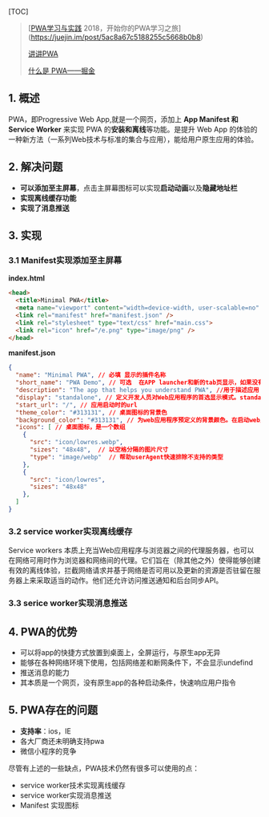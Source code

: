 [TOC]
> [[PWA学习与实践](1) 2018，开始你的PWA学习之旅](https://juejin.im/post/5ac8a67c5188255c5668b0b8)
>
> [讲讲PWA](https://segmentfault.com/a/1190000012353473)
>
> [什么是 PWA——掘金](<https://juejin.im/post/5a9e8ad5f265da23a40456d4>)

## 1. 概述 ##

PWA，即Progressive Web App,就是一个网页，添加上 **App Manifest 和 Service Worker** 来实现 PWA 的**安装和离线**等功能。是提升 Web App 的体验的一种新方法（一系列Web技术与标准的集合与应用），能给用户原生应用的体验。

## 2. 解决问题

- **可以添加至主屏幕**，点击主屏幕图标可以实现**启动动画**以及**隐藏地址栏**
- **实现离线缓存功能**
- **实现了消息推送**

## 3. 实现 ##

### 3.1 Manifest实现添加至主屏幕

**index.html**

```html
<head>
  <title>Minimal PWA</title>
  <meta name="viewport" content="width=device-width, user-scalable=no" />
  <link rel="manifest" href="manifest.json" />
  <link rel="stylesheet" type="text/css" href="main.css">
  <link rel="icon" href="/e.png" type="image/png" />
</head>
```

**manifest.json**

```json
{
  "name": "Minimal PWA", // 必填 显示的插件名称
  "short_name": "PWA Demo", // 可选  在APP launcher和新的tab页显示，如果没有设置，则使用name
  "description": "The app that helps you understand PWA", //用于描述应用
  "display": "standalone", // 定义开发人员对Web应用程序的首选显示模式。standalone模式会有单独的
  "start_url": "/", // 应用启动时的url
  "theme_color": "#313131", // 桌面图标的背景色
  "background_color": "#313131", // 为web应用程序预定义的背景颜色。在启动web应用程序和加载应用程序的内容之间创建了一个平滑的过渡。
  "icons": [ // 桌面图标，是一个数组
    {
      "src": "icon/lowres.webp",
      "sizes": "48x48",  // 以空格分隔的图片尺寸
      "type": "image/webp"  // 帮助userAgent快速排除不支持的类型
    },
    {
      "src": "icon/lowres",
      "sizes": "48x48"
    },
  ]
}
```

### 3.2 service worker实现离线缓存

Service workers 本质上充当Web应用程序与浏览器之间的代理服务器，也可以在网络可用时作为浏览器和网络间的代理。它们旨在（除其他之外）使得能够创建有效的离线体验，拦截网络请求并基于网络是否可用以及更新的资源是否驻留在服务器上来采取适当的动作。他们还允许访问推送通知和后台同步API。

### 3.3 serice worker实现消息推送

## 4. PWA的优势

- 可以将app的快捷方式放置到桌面上，全屏运行，与原生app无异
- 能够在各种网络环境下使用，包括网络差和断网条件下，不会显示undefind
- 推送消息的能力
- 其本质是一个网页，没有原生app的各种启动条件，快速响应用户指令

## 5. PWA存在的问题

- **支持率**：ios，IE
- 各大厂商还未明确支持pwa
- 微信小程序的竞争

尽管有上述的一些缺点，PWA技术仍然有很多可以使用的点：

- service worker技术实现离线缓存
- service worker实现消息推送
- Manifest 实现图标